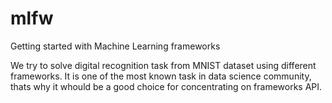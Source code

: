 # mlfw
Getting started with Machine Learning frameworks

We try to solve digital recognition task from MNIST dataset using different frameworks. It is one of the most known task in data science community, thats why it whould be a good choice for concentrating on frameworks API.

